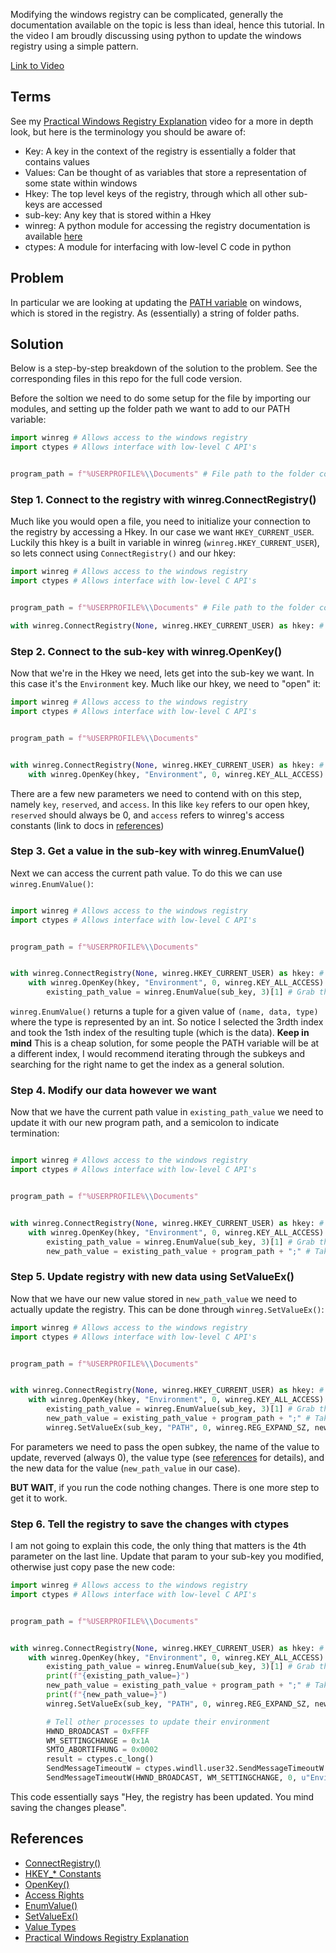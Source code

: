 Modifying the windows registry can be complicated, generally the documentation available on the topic is less than ideal, hence this tutorial. In the video I am broudly discussing using python to update the windows registry using a simple pattern. 

[Link to Video](https://youtu.be/MdshNIw_ZRM)

## Terms

See my [Practical Windows Registry Explanation](https://www.youtube.com/watch?v=tBwAHqqPoQY&feature=youtu.be) video for a more in depth look, but here is the terminology you should be aware of:

- Key: A key in the context of the registry is essentially a folder that contains values
- Values: Can be thought of as variables that store a representation of some state within windows
- Hkey: The top level keys of the registry, through which all other sub-keys are accessed
- sub-key: Any key that is stored within a Hkey
- winreg: A python module for accessing the registry documentation is available [here](https://docs.python.org/3/library/winreg.html)
- ctypes: A module for interfacing with low-level C code in python

## Problem

In particular we are looking at updating the [PATH variable](https://en.wikipedia.org/wiki/PATH_(variable)#:~:text=PATH%20is%20an%20environment%20variable,has%20its%20own%20PATH%20setting.) on windows, which is stored in the registry. As (essentially) a string of folder paths.

## Solution
Below is a step-by-step breakdown of the solution to the problem. See the corresponding files in this repo for the full code version.

Before the soltion we need to do some setup for the file by importing our modules, and setting up the folder path we want to add to our PATH variable:

```python
import winreg # Allows access to the windows registry
import ctypes # Allows interface with low-level C API's


program_path = f"%USERPROFILE%\\Documents" # File path to the folder containing our desired executable
```

### Step 1. Connect to the registry with winreg.ConnectRegistry()

Much like you would open a file, you need to initialize your connection to the registry by accessing a Hkey. In our case we want ```HKEY_CURRENT_USER```. Luckily this hkey is a built in variable in winreg (```winreg.HKEY_CURRENT_USER```), so lets connect using ```ConnectRegistry()``` and our hkey:

```python
import winreg # Allows access to the windows registry
import ctypes # Allows interface with low-level C API's


program_path = f"%USERPROFILE%\\Documents" # File path to the folder containing our desired executable

with winreg.ConnectRegistry(None, winreg.HKEY_CURRENT_USER) as hkey: # Get the necessary HKEY
```

### Step 2. Connect to the sub-key with winreg.OpenKey()
Now that we're in the Hkey we need, lets get into the sub-key we want. In this case it's the ```Environment``` key. Much like our hkey, we need to "open" it:

```python
import winreg # Allows access to the windows registry
import ctypes # Allows interface with low-level C API's


program_path = f"%USERPROFILE%\\Documents"


with winreg.ConnectRegistry(None, winreg.HKEY_CURRENT_USER) as hkey: # Get the necessary HKEY
    with winreg.OpenKey(hkey, "Environment", 0, winreg.KEY_ALL_ACCESS) as sub_key: # Go to the environment key
```

There are a few new parameters we need to contend with on this step, namely ```key```, ```reserved```, and ```access```. In this like ```key``` refers to our open hkey, ```reserved``` should always be 0, and ```access``` refers to winreg's access constants (link to docs in [references](#references))

### Step 3. Get a value in the sub-key with winreg.EnumValue()

Next we can access the current path value. To do this we can use ```winreg.EnumValue()```:

```python

import winreg # Allows access to the windows registry
import ctypes # Allows interface with low-level C API's


program_path = f"%USERPROFILE%\\Documents"


with winreg.ConnectRegistry(None, winreg.HKEY_CURRENT_USER) as hkey: # Get the necessary HKEY
    with winreg.OpenKey(hkey, "Environment", 0, winreg.KEY_ALL_ACCESS) as sub_key: # Go to the environment key
        existing_path_value = winreg.EnumValue(sub_key, 3)[1] # Grab the current path value
```

```winreg.EnumValue()``` returns a tuple for a given value of ```(name, data, type)``` where the type is represented by an int. So notice I selected the 3rdth index and took the 1sth index of the resulting tuple (which is the data). **Keep in mind** This is a cheap solution, for some people the PATH variable will be at a different index, I would recommend iterating through the subkeys and searching for the right name to get the index as a general solution.

### Step 4. Modify our data however we want

Now that we have the current path value in ```existing_path_value``` we need to update it with our new program path, and a semicolon to indicate termination:

```python

import winreg # Allows access to the windows registry
import ctypes # Allows interface with low-level C API's


program_path = f"%USERPROFILE%\\Documents"


with winreg.ConnectRegistry(None, winreg.HKEY_CURRENT_USER) as hkey: # Get the necessary HKEY
    with winreg.OpenKey(hkey, "Environment", 0, winreg.KEY_ALL_ACCESS) as sub_key: # Go to the environment key
        existing_path_value = winreg.EnumValue(sub_key, 3)[1] # Grab the current path value
        new_path_value = existing_path_value + program_path + ";" # Takes the current path value and appends the new program path
```

### Step 5. Update registry with new data using SetValueEx()

Now that we have our new value stored in ```new_path_value``` we need to actually update the registry. This can be done through ```winreg.SetValueEx()```:

```python
import winreg # Allows access to the windows registry
import ctypes # Allows interface with low-level C API's


program_path = f"%USERPROFILE%\\Documents"


with winreg.ConnectRegistry(None, winreg.HKEY_CURRENT_USER) as hkey: # Get the necessary HKEY
    with winreg.OpenKey(hkey, "Environment", 0, winreg.KEY_ALL_ACCESS) as sub_key: # Go to the environment key
        existing_path_value = winreg.EnumValue(sub_key, 3)[1] # Grab the current path value
        new_path_value = existing_path_value + program_path + ";" # Takes the current path value and appends the new program path
        winreg.SetValueEx(sub_key, "PATH", 0, winreg.REG_EXPAND_SZ, new_path_value) # Updated the path with the updated path
```

For parameters we need to pass the open subkey, the name of the value to update, reverved (always 0), the value type (see [references](#references) for details), and the new data for the value (```new_path_value``` in our case).

**BUT WAIT**, if you run the code nothing changes. There is one more step to get it to work.

### Step 6. Tell the registry to save the changes with ctypes

I am not going to explain this code, the only thing that matters is the 4th parameter on the last line. Update that param to your sub-key you modified, otherwise just copy pase the new code:

```python
import winreg # Allows access to the windows registry
import ctypes # Allows interface with low-level C API's


program_path = f"%USERPROFILE%\\Documents"


with winreg.ConnectRegistry(None, winreg.HKEY_CURRENT_USER) as hkey: # Get the necessary HKEY
    with winreg.OpenKey(hkey, "Environment", 0, winreg.KEY_ALL_ACCESS) as sub_key: # Go to the environment key
        existing_path_value = winreg.EnumValue(sub_key, 3)[1] # Grab the current path value
        print(f"{existing_path_value=}")
        new_path_value = existing_path_value + program_path + ";" # Takes the current path value and appends the new program path
        print(f"{new_path_value=}")
        winreg.SetValueEx(sub_key, "PATH", 0, winreg.REG_EXPAND_SZ, new_path_value) # Updated the path with the updated path

        # Tell other processes to update their environment
        HWND_BROADCAST = 0xFFFF
        WM_SETTINGCHANGE = 0x1A
        SMTO_ABORTIFHUNG = 0x0002
        result = ctypes.c_long()
        SendMessageTimeoutW = ctypes.windll.user32.SendMessageTimeoutW
        SendMessageTimeoutW(HWND_BROADCAST, WM_SETTINGCHANGE, 0, u"Environment", SMTO_ABORTIFHUNG, 5000, ctypes.byref(result),) 
```

This code essentially says "Hey, the registry has been updated. You mind saving the changes please".

## References

- [ConnectRegistry()](https://docs.python.org/3/library/winreg.html#winreg.ConnectRegistry)
- [HKEY_* Constants](https://docs.python.org/3/library/winreg.html#hkey-constants)
- [OpenKey()](https://docs.python.org/3/library/winreg.html#winreg.OpenKey)
- [Access Rights](https://docs.python.org/3/library/winreg.html#access-rights)
- [EnumValue()](https://docs.python.org/3/library/winreg.html#winreg.EnumValue)
- [SetValueEx()](https://docs.python.org/3/library/winreg.html#winreg.SetValueEx)
- [Value Types](https://docs.python.org/3/library/winreg.html#value-types)
- [Practical Windows Registry Explanation](https://www.youtube.com/watch?v=tBwAHqqPoQY&feature=youtu.be)